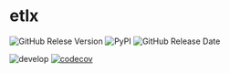 # etlx
![GitHub Relese Version](https://img.shields.io/github/v/release/kedikx/etlx)
![PyPI](https://img.shields.io/pypi/v/etlx)
![GitHub Release Date](https://img.shields.io/github/release-date/kedikx/etlx)

![develop](https://github.com/kedikx/etlx/workflows/etlx-build/badge.svg?branch=develop)
[![codecov](https://codecov.io/gh/kedikx/etlx/branch/develop/graph/badge.svg?token=UXCMNC0IU3)](https://codecov.io/gh/kedikx/etlx)

